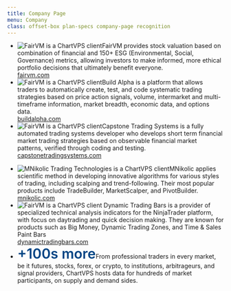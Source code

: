 ```yaml
---
title: Company Page
menu: Company
class: offset-box plan-specs company-page recognition
---
```

<div class="page-wrapper" style="padding-top: 0;"><div class="page-content"><div class="signup-wrapper" id="technology"><div class="signup signup-black">
        <div><ul class="spec-list"><li><span><img src="https://chartvps.com/images/fairvm-logo.png" title="FairVM is a ChartVPS client"></span>FairVM provides stock valuation based on combination of financial and 150+ ESG (Environmental, Social, Governance) metrics, allowing investors to make informed, more ethical portfolio decisions that ultimately benefit everyone.<div class="client-link"> <a href="http://fairvm.com" target="_blank"><i class="fas fa-external-link-alt"></i> fairvm.com</a></div></li>
            <li><span><img src="https://chartvps.com/images/buildalpha-logo.PNG" title="FairVM is a ChartVPS client"></span>Build Alpha is a platform that allows traders to automatically create, test, and code systematic trading strategies based on price action signals, volume, intermarket and multi-timeframe information, market breadth, economic data, and options data.<div class="client-link"> <a href="https://www.buildalpha.com/" target="_blank"><i class="fas fa-external-link-alt"></i> buildalpha.com</a></div></li>
            <li><span><img src="https://chartvps.com/images/Capstone-Trading-Systems-Logo.jpg" title="FairVM is a ChartVPS client"></span>Capstone Trading Systems is a fully automated trading systems developer who develops short term financial market trading strategies based on observable financial market patterns, verified through coding and testing.<div class="client-link"> <a href="https://www.capstonetradingsystems.com/" target="_blank"><i class="fas fa-external-link-alt"></i> capstonetradingsystems.com</a></div></li></ul>      
        </div>
        <div><ul class="spec-list">
            <li><span><img src="https://mnikolic.com/main/images/logo.png" title="MNikolic Trading Technologies is a ChartVPS client"></span>MNikolic applies scientific method in developing innovative algorithms for various styles of trading, including scalping and trend-following. Their most popular products include TradeBuilder, MarketScalper, and PivotBuilder.<div class="client-link"> <a href="https://mnikolic.com" target="_blank"><i class="fas fa-external-link-alt"></i> mnikolic.com</a></div></li>
            <li><span><img src="https://chartvps.com/images/DTBlogo.PNG" title="FairVM is a ChartVPS client"></span> Dynamic Trading Bars is a provider of specialized technical analysis indicators for the NinjaTrader platform, with focus on daytrading and quick decision making. They are known for products such as Big Money, Dynamic Trading Zones, and Time & Sales Paint Bars<div class="client-link"> <a href="http://www.dynamictradingbars.com/" target="_blank"><i class="fas fa-external-link-alt"></i> dynamictradingbars.com</a></div></li><li><span style="
    font-size: 2rem;
    font-weight: 600;
    color: #004484;
">+100s more</span>From professional traders in every market, be it futures, stocks, forex, or crypto, to institutions, arbitrageurs, and signal providers, ChartVPS hosts data for hundreds of market participants, on supply and demand sides.</li>
          </ul>           
        </div>        
      </div></div></div></div>
